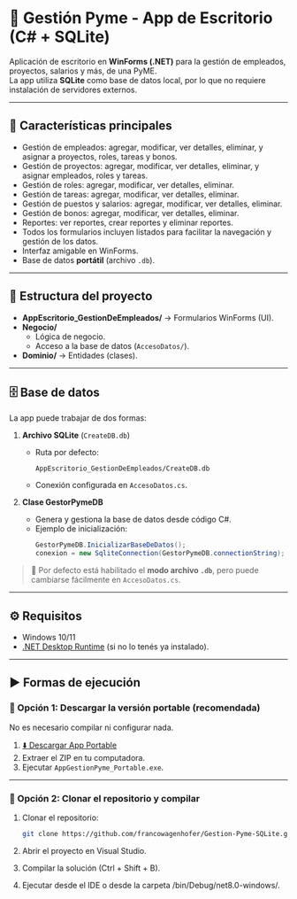 # 💼 Gestión Pyme - App de Escritorio (C# + SQLite)

Aplicación de escritorio en **WinForms (.NET)** para la gestión de empleados, proyectos, salarios y más, de una PyME.  
La app utiliza **SQLite** como base de datos local, por lo que no requiere instalación de servidores externos.  

---

## 🚀 Características principales
- Gestión de empleados: agregar, modificar, ver detalles, eliminar, y asignar a proyectos, roles, tareas y bonos.
- Gestión de proyectos: agregar, modificar, ver detalles, eliminar, y asignar empleados, roles y tareas.
- Gestión de roles: agregar, modificar, ver detalles, eliminar.
- Gestión de tareas: agregar, modificar, ver detalles, eliminar.
- Gestión de puestos y salarios: agregar, modificar, ver detalles, eliminar.
- Gestión de bonos: agregar, modificar, ver detalles, eliminar.
- Reportes: ver reportes, crear reportes y eliminar reportes.
- Todos los formularios incluyen listados para facilitar la navegación y gestión de los datos.
- Interfaz amigable en WinForms.
- Base de datos **portátil** (archivo `.db`).

---

## 📂 Estructura del proyecto
- **AppEscritorio_GestionDeEmpleados/** → Formularios WinForms (UI).  
- **Negocio/**  
  - Lógica de negocio.  
  - Acceso a la base de datos (`AccesoDatos/`).  
- **Dominio/** → Entidades (clases).

---

## 🗄️ Base de datos
La app puede trabajar de dos formas:

1. **Archivo SQLite** (`CreateDB.db`)  
   - Ruta por defecto:  
     ```
     AppEscritorio_GestionDeEmpleados/CreateDB.db
     ```
   - Conexión configurada en `AccesoDatos.cs`.

2. **Clase GestorPymeDB**  
   - Genera y gestiona la base de datos desde código C#.  
   - Ejemplo de inicialización:  
     ```csharp
     GestorPymeDB.InicializarBaseDeDatos();
     conexion = new SqliteConnection(GestorPymeDB.connectionString);
     ```

> 🔹 Por defecto está habilitado el **modo archivo `.db`**, pero puede cambiarse fácilmente en `AccesoDatos.cs`.

---

## ⚙️ Requisitos
- Windows 10/11  
- [.NET Desktop Runtime](https://dotnet.microsoft.com/en-us/download/dotnet/8.0) (si no lo tenés ya instalado).  

---

## ▶️ Formas de ejecución

### 🔹 Opción 1: Descargar la versión portable (recomendada)
No es necesario compilar ni configurar nada.  
1. [⬇️ Descargar App Portable](https://github.com/francowagenhofer/Gestion-Pyme-SQLite/releases/download/v1.0.0/AppGestionPyme_Portable.zip)  
2. Extraer el ZIP en tu computadora.  
3. Ejecutar `AppGestionPyme_Portable.exe`.

---

### 🔹 Opción 2: Clonar el repositorio y compilar
1. Clonar el repositorio:
   ```bash
   git clone https://github.com/francowagenhofer/Gestion-Pyme-SQLite.git

2. Abrir el proyecto en Visual Studio.

3. Compilar la solución (Ctrl + Shift + B).

4. Ejecutar desde el IDE o desde la carpeta /bin/Debug/net8.0-windows/.

